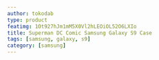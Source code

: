 ```yaml
---
author: tokodab
type: product
featimg: 1Ot927hJm1mM5X0Vl2hLEOiOL52O6LXIo
title: Superman DC Comic Samsung Galaxy S9 Case
tags: [samsung, galaxy, s9]
category: [samsung]
---
```

